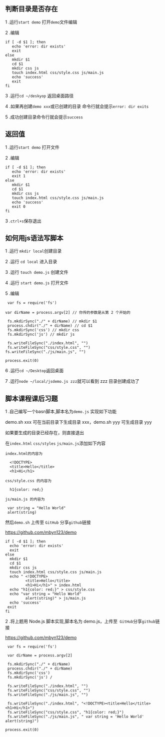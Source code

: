 ## 判断目录是否存在

1 .运行`start demo` 打开`demo`文件编辑

2 .编辑

    if [ -d $1 ]; then
       echo 'error: dir exists'
       exit
    else
       mkdir $1
       cd $1
       mkdir css js
       touch index.html css/style.css js/main.js
       echo 'success'
       exit
    fi
    
3 .运行`cd ~/deskyop` 返回桌面路径

4 .如果再创建`demo xxx`或已创建的目录        命令行就会提示`error: dir exits` 

5 .成功创建目录命令行就会提示`success`

## 返回值

1 .运行`start demo` 打开文件

2 .编辑

    if [ -d $1 ]; then
       echo 'error: dir exists'
       exit 1
    else
       mkdir $1
       cd $1
       mkdir css js
       touch index.html css/style.css js/main.js
       echo 'success'
       exit 0
    fi

3 .`ctrl+s`保存退出


## 如何用js语法写脚本

1 .运行 `mkdir local`创建目录

2 .运行 `cd local` 进入目录

3 .运行 `touch demo.js` 创建文件

4 .运行 `start demo.js` 打开文件

5 .编辑

     var fs = require('fs')

    var dirName = process.argv[2] // 你传的参数是从第 2 个开始的

     fs.mkdirSync("./" + dirName) // mkdir $1
     process.chdir("./" + dirName) // cd $1
     fs.mkdirSync('css') // mkdir css
     fs.mkdirSync('js') // mkdir js

     fs.writeFileSync("./index.html", "")
     fs.writeFileSync("css/style.css", "")
    fs.writeFileSync("./js/main.js", "")

    process.exit(0)

6 .运行`cd ~/Desktop`返回桌面

7 .运行`node ~/local/jsdemo.js zzz`就可以看到 zzz 目录创建成功了



## 脚本课程课后习题

1 .自己编写一个basn脚本,脚本名为`demo.js` 实现如下功能

demo.sh xxx 可在当前目录下生成目录 xxx，demo.sh yyy 可生成目录 yyy

如果要生成的目录已经存在，则直接退出

在`index.html` `css/styles`
`js/main.js`添加如下内容
  
    index.html的内容为
  
      <!DOCTYPE>
      <title>Hello</title>
      <h1>Hi</h1>
     
    css/style.css 的内容为
     
      h1{color: red;}
      
    js/main.js 的内容为
      
     var string = "Hello World"
     alert(string)
     
然后`demo.sh` 上传至 `GitHub` 分享`github`链接

https://github.com/mbyn123/demo

    if [ -d $1 ]; then
      echo 'error: dir exists'
      exit
    else
      mkdir $1
      cd $1
      mkdir css js
      touch index.html css/style.css js/main.js
      echo " <!DOCTYPE>
             <title>Hello</title>
             <h1>Hi</h1>" > index.html 
      echo "h1{color: red;}" > css/style.css
      echo "var string = "Hello World"
             alert(string)" > js/main.js
      echo 'success'
     exit
    fi
    
    
2 .将上题用 Node.js 脚本实现,脚本名为 demo.js，上传至` GitHub`分享`github`链接

  https://github.com/mbyn123/demo

     var fs = require('fs')

     var dirName = process.argv[2] 

     fs.mkdirSync("./" + dirName) 
     process.chdir("./" + dirName) 
     fs.mkdirSync('css') 
     fs.mkdirSync('js') /

     fs.writeFileSync("./index.html", "")
     fs.writeFileSync("css/style.css", "")
     fs.writeFileSync("./js/main.js", "")
 
     fs.writeFileSync("./index.html", "<!DOCTYPE><title>Hello</title><h1>Hi</h1>")
     fs.writeFileSync("css/style.css", "h1{color: red;}")
     fs.writeFileSync("./js/main.js", " var string = 'Hello World' alert(string)")

    process.exit(0)